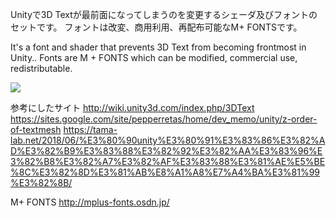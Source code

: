 Unityで3D Textが最前面になってしまうのを変更するシェーダ及びフォントのセットです。
フォントは改変、商用利用、再配布可能なM+ FONTSです。

It's a font and shader that prevents 3D Text from becoming frontmost in Unity.. Fonts are M + FONTS which can be modified, commercial use, redistributable.

<img src="https://raw.githubusercontent.com/noriben327/3DtextHide/master/3DtextHide_sampleIMG.jpg">

参考にしたサイト
http://wiki.unity3d.com/index.php/3DText
https://sites.google.com/site/pepperretas/home/dev_memo/unity/z-order-of-textmesh
https://tama-lab.net/2018/06/%E3%80%90unity%E3%80%91%E3%83%86%E3%82%AD%E3%82%B9%E3%83%88%E3%82%92%E3%82%AA%E3%83%96%E3%82%B8%E3%82%A7%E3%82%AF%E3%83%88%E3%81%AE%E5%BE%8C%E3%82%8D%E3%81%AB%E8%A1%A8%E7%A4%BA%E3%81%99%E3%82%8B/

M+ FONTS
http://mplus-fonts.osdn.jp/
